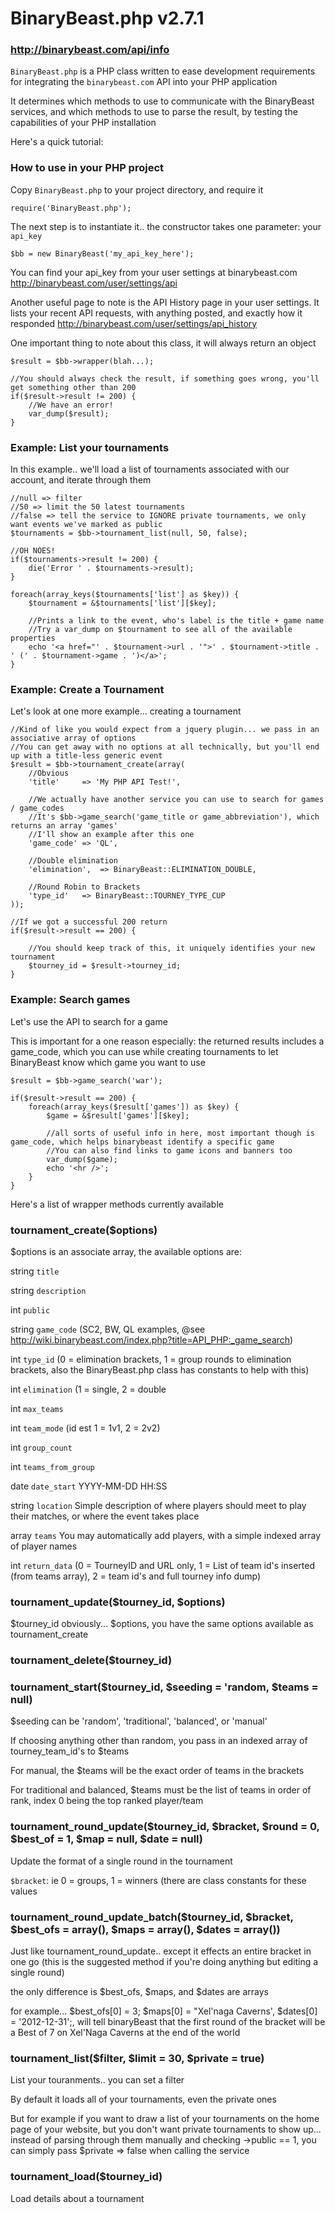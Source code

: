 # BinaryBeast.php v2.7.1
### <http://binarybeast.com/api/info>

`BinaryBeast.php` is a PHP class written to ease development requirements for integrating the `binarybeast.com` API into your PHP application


It determines which methods to use to communicate with the BinaryBeast services, and which methods to use to parse the result, by testing the capabilities of your PHP installation

Here's a quick tutorial:

### How to use in your PHP project

Copy `BinaryBeast.php` to your project directory, and require it


	require('BinaryBeast.php');


The next step is to instantiate it.. the constructor takes one parameter: your `api_key`


	$bb = new BinaryBeast('my_api_key_here');


You can find your api_key from your user settings at binarybeast.com <http://binarybeast.com/user/settings/api>

Another useful page to note is the API History page in your user settings.  It lists your recent API requests, with anything posted, and exactly how it responded
<http://binarybeast.com/user/settings/api_history>


One important thing to note about this class, it will always return an object

	$result = $bb->wrapper(blah...);

	//You should always check the result, if something goes wrong, you'll get something other than 200
	if($result->result != 200) {
		//We have an error!
		var_dump($result);
	}


### Example: List your tournaments

In this example.. we'll load a list of tournaments associated with our account, and iterate through them


	//null => filter
	//50 => limit the 50 latest tournaments
	//false	=> tell the service to IGNORE private tournaments, we only want events we've marked as public
	$tournaments = $bb->tournament_list(null, 50, false);

	//OH NOES!
	if($tournaments->result != 200) {
		die('Error ' . $tournaments->result);
	}

	foreach(array_keys($tournaments['list'] as $key)) {
		$tournament = &$tournaments['list'][$key];

		//Prints a link to the event, who's label is the title + game name
		//Try a var_dump on $tournament to see all of the available properties
		echo '<a href="' . $tournament->url . '">' . $tournament->title . ' (' . $tournament->game . ')</a>';
	}


### Example: Create a Tournament

Let's look at one more example... creating a tournament

	//Kind of like you would expect from a jquery plugin... we pass in an associative array of options
	//You can get away with no options at all technically, but you'll end up with a title-less generic event
	$result = $bb->tournament_create(array(
		//Obvious
		'title' 	=> 'My PHP API Test!',

		//We actually have another service you can use to search for games / game_codes
		//It's $bb->game_search('game_title or game_abbreviation'), which returns an array 'games'
		//I'll show an example after this one
		'game_code'	=> 'QL',

		//Double elimination
		'elimination', 	=> BinaryBeast::ELIMINATION_DOUBLE,

		//Round Robin to Brackets
		'type_id' 	=> BinaryBeast::TOURNEY_TYPE_CUP
	));

	//If we got a successful 200 return
	if($result->result == 200) {

		//You should keep track of this, it uniquely identifies your new tournament
		$tourney_id = $result->tourney_id;
	}


### Example: Search games

Let's use the API to search for a game

This is important for a one reason especially: the returned results includes a game_code, which you can use while creating tournaments to let BinaryBeast know which game you want to use


	$result = $bb->game_search('war');

	if($result->result == 200) {
		foreach(array_keys($result['games']) as $key) {
			$game = &$result['games'][$key];

			//all sorts of useful info in here, most important though is game_code, which helps binarybeast identify a specific game
			//You can also find links to game icons and banners too
			var_dump($game);
			echo '<hr />';
		}
	}






Here's a list of wrapper methods currently available

### tournament_create($options)
$options is an associate array, the available options are: 


string `title`

string `description`

int    `public`

string `game_code`            	(SC2, BW, QL examples, @see <http://wiki.binarybeast.com/index.php?title=API_PHP:_game_search>)

int    `type_id`              	(0 = elimination brackets, 1 = group rounds to elimination brackets, also the BinaryBeast.php class has constants to help with this)

int    `elimination`          	(1 = single, 2 = double

int    `max_teams`

int    `team_mode`            	(id est 1 = 1v1, 2 = 2v2)

int    `group_count`

int    `teams_from_group`

date   `date_start`		YYYY-MM-DD HH:SS

string `location`		Simple description of where players should meet to play their matches, or where the event takes place

array  `teams`			You may automatically add players, with a simple indexed array of player names

int    `return_data`          	(0 = TourneyID and URL only, 1 = List of team id's inserted (from teams array), 2 = team id's and full tourney info dump)



### tournament_update($tourney_id, $options)

$tourney_id obviously... $options, you have the same options available as tournament_create



### tournament_delete($tourney_id)


### tournament_start($tourney_id, $seeding = 'random, $teams = null)

$seeding can be 'random', 'traditional', 'balanced', or 'manual'

If choosing anything other than random, you pass in an indexed array of tourney_team_id's to $teams

For manual, the $teams will be the exact order of teams in the brackets

For traditional and balanced, $teams must be the list of teams in order of rank, index 0 being the top ranked player/team



### tournament_round_update($tourney_id, $bracket, $round = 0, $best_of = 1, $map = null, $date = null)

Update the format of a single round in the tournament

`$bracket`: ie 0 = groups, 1 = winners (there are class constants for these values


### tournament_round_update_batch($tourney_id, $bracket, $best_ofs = array(), $maps = array(), $dates = array())

Just like tournament_round_update.. except it effects an entire bracket in one go (this is the suggested method if you're doing anything but editing a single round)

the only difference is $best_ofs, $maps, and $dates are arrays

for example... $best_ofs[0] = 3; $maps[0] = "Xel'naga Caverns', $dates[0] = '2012-12-31';, will tell binaryBeast that the first round of the bracket will be a Best of 7 on Xel'Naga Caverns at the end of the world



### tournament_list($filter, $limit = 30, $private = true)

List your touranments.. you can set a filter

By default it loads all of your tournaments, even the private ones

But for example if you want to draw a list of your tournaments on the home page of your website, but you don't want private tournaments to show up... instead of parsing through them manually and checking ->public == 1, you can simply pass $private => false when calling the service



### tournament_load($tourney_id)

Load details about a tournament